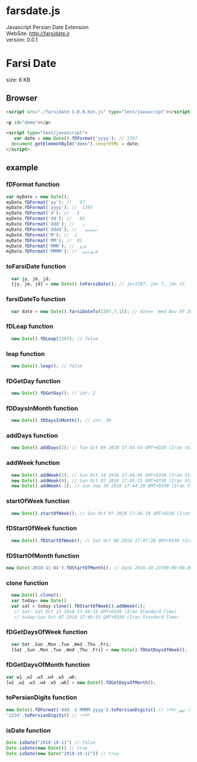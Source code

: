 # farsdate.js
Javascript Persian Date Extension
<br />
WebSite: http://farsidate.ir
<br />
version: 0.0.1


Farsi Date
==============
size: 6 KB 

## Browser

```html
<script src="./farsidate-1.0.0.min.js" type="text/javascript"></script>

<p id="demo"></p>

<script type="text/javascript">
   var date = new Date().fDFormat('yyyy'); // 1397 
  document.getElementById("demo").innerHTML = date;
</script>

```

## example
### fDFormat function
```javascript
var myDate = new Date();
myDate.fDFormat('yy'); //   97
myDate.fDFormat('yyyy'); //  1397
myDate.fDFormat('d'); //   5
myDate.fDFormat('dd'); //   05
myDate.fDFormat('ddd'); //   د
myDate.fDFormat('dddd'); //   دوشنبه
myDate.fDFormat('M'); //  1
myDate.fDFormat('MM'); //  01
myDate.fDFormat('MMM'); //  فرو
myDate.fDFormat('MMMM'); //  فروردین
```
### toFarsiDate function
```javascript
  var jy, jm, jd;
  [jy, jm, jd] = new Date().toFarsiDate(); // jy=1397, jm= 7, jd= 15
```
### farsiDateTo function
```javascript
  var date = new Date().farsiDateTo(1397,7,15); // date=  Wed Nov 07 2018 17:39:44 GMT+0330 (Iran Standard Time)
```
### fDLeap function
```javascript
  new Date().fDLeap(1397); // false
```
### leap function
```javascript
  new Date().leap(); // false
```
### fDGetDay function
```javascript
  new Date().fDGetDay(); // int: 2
```
### fDDaysInMonth function
```javascript
  new Date().fDDaysInMonth(); // int: 30
```
### addDays function
```javascript
  new Date().addDays(2); // Tue Oct 09 2018 17:43:54 GMT+0330 (Iran Standard Time)
```

### addWeek function
```javascript
  new Date().addWeek(1); // Sun Oct 14 2018 17:44:45 GMT+0330 (Iran Standard Time)
  new Date().addWeek(0); // Sun Oct 07 2018 17:45:15 GMT+0330 (Iran Standard Time)
  new Date().addWeek(-1); // Sun Sep 30 2018 17:44:28 GMT+0330 (Iran Standard Time)
```

### startOfWeek function
```javascript
  new Date().startOfWeek(); // Sun Oct 07 2018 17:46:19 GMT+0330 (Iran Standard Time)
```
### fDStartOfWeek function
```javascript
  new Date().fDStartOfWeek(); // Sat Oct 06 2018 17:47:28 GMT+0330 (Iran Standard Time)
```

### fDStartOfMonth function
```javascript
new Date('2018-11-04').fDStartOfMonth(); // Date 2018-10-23T00:00:00.000Z
```

### clone function
```javascript
  new Date().clone(); 
  var today= new Date()
  var sat = today.clone().fDStartOfWeek().addWeek(1);
   // Sat: Sat Oct 13 2018 17:49:33 GMT+0330 (Iran Standard Time)
   // today:Sun Oct 07 2018 17:49:33 GMT+0330 (Iran Standard Time)
```
### fDGetDaysOfWeek function
```javascript
  var Sat ,Sun ,Mon ,Tue ,Wed ,Thu ,Fri;
  [Sat ,Sun ,Mon ,Tue ,Wed ,Thu ,Fri] = new Date().fDGetDaysOfWeek(); 
```
### fDGetDaysOfMonth function
```javascript
var w1 ,w2 ,w3 ,w4 ,w5 ,w6;
[w1 ,w2 ,w3 ,w4 ,w5 ,w6] = new Date().fDGetDaysOfMonth();
```

### toPersianDigits function
```javascript
new Date().fDFormat('ddd. d MMMM yyyy').toPersianDigits() // س. ۱۷ مهر ۱۳۹۷ 
'1234'.toPersianDigits() // ۱۲۳۴
```
### isDate function
```javascript
Date.isDate("2018-10-11") // false 
Date.isDate(new Date()) // true 
Date.isDate(new Date("2018-10-11")) // true
```






